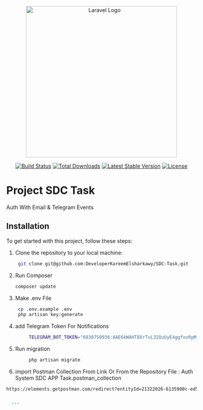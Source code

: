 <p align="center"><a href="https://laravel.com" target="_blank"><img src="https://raw.githubusercontent.com/laravel/art/master/logo-lockup/5%20SVG/2%20CMYK/1%20Full%20Color/laravel-logolockup-cmyk-red.svg" width="400" alt="Laravel Logo"></a></p>

<p align="center">
<a href="https://github.com/laravel/framework/actions"><img src="https://github.com/laravel/framework/workflows/tests/badge.svg" alt="Build Status"></a>
<a href="https://packagist.org/packages/laravel/framework"><img src="https://img.shields.io/packagist/dt/laravel/framework" alt="Total Downloads"></a>
<a href="https://packagist.org/packages/laravel/framework"><img src="https://img.shields.io/packagist/v/laravel/framework" alt="Latest Stable Version"></a>
<a href="https://packagist.org/packages/laravel/framework"><img src="https://img.shields.io/packagist/l/laravel/framework" alt="License"></a>
</p>

# Project SDC Task

Auth With Email & Telegram Events

## Installation

To get started with this project, follow these steps:

1. Clone the repository to your local machine:
   ```bash
    git clone git@github.com:DeveloperKareemElsharkawy/SDC-Task.git
   ```

 
2. Run Composer
   ```bash
   composer update
   ```

2. Make .env File
   ```bash
    cp .env.example .env
    php artisan key:generate
   ```

3. add Telegram Token For Notifications
   ```bash
        TELEGRAM_BOT_TOKEN="6830750936:AAE6kWAHT8XrTvL32OuUyE4ggfovRpMpiCE"
   ```

4. Run migration
   ```bash
        php artisan migrate
   ```
5. import Postman Collection From Link Or From the Repository  File : Auth System SDC APP  Task.postman_collection
  ```bash
https://elements.getpostman.com/redirect?entityId=21322026-6135900c-ed56-4428-9eb3-12d3bfebcd78&entityType=collection


    ```
